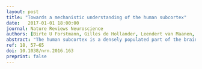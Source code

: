 ```yaml
---
layout: post
title: "Towards a mechanistic understanding of the human subcortex"
date:   2017-01-01 18:00:00
journal: Nature Reviews Neuroscience
authors: [Birte U Forstmann, Gilles de Hollander, Leendert van Maanen, Anneke Alkemade, Max C Keuken ]
abstract: "The human subcortex is a densely populated part of the brain, of which only 7% of the individual structures are depicted in standard MRI atlases. In vivo MRI of the subcortex is challenging owing to its anatomical complexity and its deep location in the brain. The technical advances that are needed to reliably uncover this ‘terra incognita’ call for an interdisciplinary human neuroanatomical approach. We discuss the emerging methods that could be used in such an approach and the incorporation of the data that are generated from these methods into model-based cognitive neuroscience frameworks."
ref: 18, 57–65
doi: 10.1038/nrn.2016.163
preprint: false
---
```

